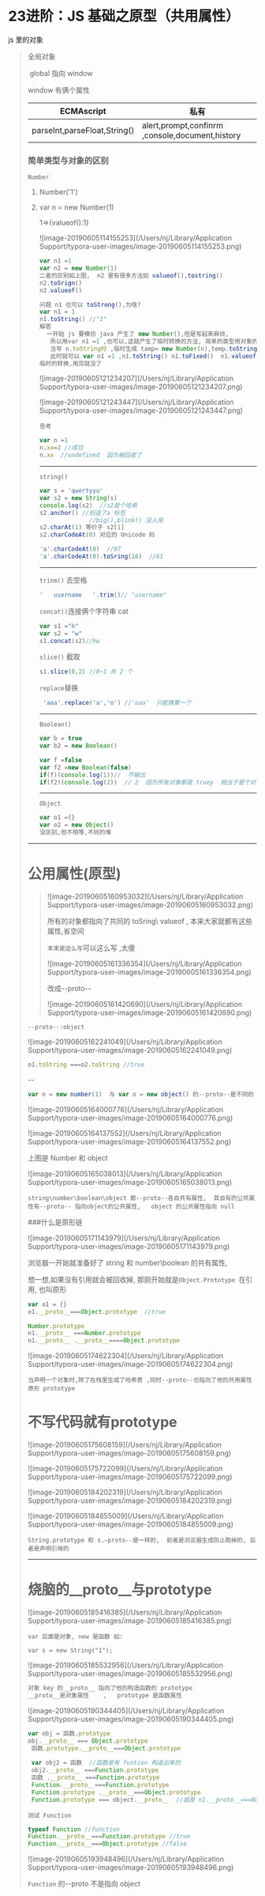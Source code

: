 # 23进阶：JS 基础之原型（共用属性）

js 里的对象  

> 全局对象
>
> ​	global 指向 window
>
>    window 有俩个属性
>
> | ECMAscript                   | 私有                                            |
> | ---------------------------- | ----------------------------------------------- |
> | parseInt,parseFloat,String() | alert,prompt,confinrm ,console,document,history |
>
> ### 简单类型与对象的区别
>
> `Number`
>
> 1. Number('1')
>
> 2. var n = new Number(1)
>
>      1=>{valueof():1}
>
>    ![image-20190605114155253](/Users/nj/Library/Application Support/typora-user-images/image-20190605114155253.png) 
>
>    ```js
>    var n1 =1
>    var n2 = new Number(1)
>    二者的区别如上图,  n2 里有很多方法如 valueof(),tostring()
>    n2.toSrign()
>    n2.valueof()
>    
>    ```
>
>    ```js
>    问题 n1 也可以 toStrong(),为啥?
>    var n1 = 1
>    n1.toString() //"1"
>    解答 
>      一开始 js 要模仿 java 产生了 new Number(),但是写起来麻烦,
>       所以用var n1 =1 ,也可以,这就产生了临时转换的方法, 简单的类型用对象的方法.
>       当写 n.toString时 ,临时生成 tamp= new Number(n),temp.toString()的值返回给 n.toSring()
>       此时就可以 var n1 =1 ,n1.toString() n1.toFixed()  n1.valueof()
>    临时的转换,用完就没了
>    ```
>
>    ![image-20190605121234207](/Users/nj/Library/Application Support/typora-user-images/image-20190605121234207.png)
>
>    ![image-20190605121243447](/Users/nj/Library/Application Support/typora-user-images/image-20190605121243447.png)
>
>    `思考`
>
>    ```js
>    var n =1
>    n.xx=2 //成功
>    n.xx  //undefined  因为被回收了
>    ```
>
>    -------
>
>    `string()`
>
>    ```js
>    var s = 'qwertyyu'
>    var s2 = new String(s)
>    console.log(s2)  //s2是个哈希
>    s2.anchor() //创造了a 标签
>                  //big(),blink() 没人用
>    s2.charAt(1) 等价于 s2[1]
>    s2.charCodeAt(0) 对应的 Unicode 码
>    
>    'a'.charCodeAt(0)  //97
>    'a'.charCodeAt(0).toSring(16)  //61
>    
>    ```
>
>    -----
>
>    `trinm()`  去空格
>
>    ```js
>    '   username   '.trim()// "username"
>    ```
>
>    `concat()`连接俩个字符串   cat
>
>    ```js
>    var s1 ="h"
>    var s2 = "w"
>    s1.concat(s2)//hw
>    ```
>
>    `slice()` 截取
>
>    ```js
>    s1.slice(0,2) //0~1 共 2 个
>    ```
>
>    `replace`替换
>
>    ```js
>     'aaa'.replace('a','o') //'oaa'  只能换第一个
>    ```
>
>    
>
>    ------
>
>    `Boolean()`
>
>    ```js
>    var b = true
>    var b2 = new Boolean()
>    ```
>
>    ```js
>    var f =false
>    var f2 =new Boolean(false)
>    if(f)(console.log(1))//  不输出
>    if(f2)(console.log(2))  // 2  因为所有对象都是 truey  相当于是个对象
>    ```
>
>    ----
>
>    `Object`
>
>    ```js
>    var o1 ={}
>    var o2 = new Object()
>    没区别,但不相等,不同的堆
>    ```
>
> ------
>
> # 公用属性(原型)
>
> > ![image-20190605160953032](/Users/nj/Library/Application Support/typora-user-images/image-20190605160953032.png)
> >
> > 所有的对象都指向了共同的 toSring\ valueof  ,  本来大家就都有这些属性,省空间
> >
> > 
> >
> > `本来是这么写`可以这么写 ,太傻
> >
> > ![image-20190605161336354](/Users/nj/Library/Application Support/typora-user-images/image-20190605161336354.png)
> >
> > 改成--proto--
> >
> > ![image-20190605161420690](/Users/nj/Library/Application Support/typora-user-images/image-20190605161420690.png)
> >
> >   
>
> ```
> --proto--:object 
> ```
>
> ![image-20190605162241049](/Users/nj/Library/Application Support/typora-user-images/image-20190605162241049.png)
>
> ```js
> o1.toString ===o2.toString //true
> ```
>
> --
>
> ```js
> var n = new number(1)  与 var o = new object() 的--proto--是不同的
> ```
>
> ![image-20190605164000776](/Users/nj/Library/Application Support/typora-user-images/image-20190605164000776.png)
>
> ![image-20190605164137552](/Users/nj/Library/Application Support/typora-user-images/image-20190605164137552.png)
>
> 上图是 Number 和 object
>
> ![image-20190605165038013](/Users/nj/Library/Application Support/typora-user-images/image-20190605165038013.png)
>
> `string\number\boolean\object 都--proto--各自共有属性,  其自有的公共属性有--proto-- 指向object的公共属性,   object 的公共属性指向 null`
>
> ###什么是原形链
>
> ![image-20190605171143979](/Users/nj/Library/Application Support/typora-user-images/image-20190605171143979.png)
>
> 浏览器一开始就准备好了 string 和 number\boolean 的共有属性,   
>
> 想一想,如果没有引用就会被回收掉,  那刚开始就是`Object.Prototype `在引用,    也叫原形
>
> ```js
> var o1 = {}
> o1.__proto__===Object.prototype  //true
> ```
>
> ```js
> Number.prototype 
> n1.__proto__ ===Number.prototype 
> n1.__proto__ .__proto__====Object.prototype
> ```
>
> 
>
> ![image-20190605174622304](/Users/nj/Library/Application Support/typora-user-images/image-20190605174622304.png)
>
> `当声明一个对象时,除了在栈里生成了哈希表 ,同时--proto--也指向了他的共用属性 原形 prototype`
>
> # 不写代码就有prototype
>
> ![image-20190605175608159](/Users/nj/Library/Application Support/typora-user-images/image-20190605175608159.png)
>
> ![image-20190605175722099](/Users/nj/Library/Application Support/typora-user-images/image-20190605175722099.png)
>
> ![image-20190605184202319](/Users/nj/Library/Application Support/typora-user-images/image-20190605184202319.png)
>
> ![image-20190605184855009](/Users/nj/Library/Application Support/typora-user-images/image-20190605184855009.png)
>
> `String.prototype 和 s.—proto--是一样的,  前者是浏览器生成防止跑掉的, 后者是声明引用的`
>
> ----
>
> # 烧脑的__proto__与prototype
>
> ![image-20190605185416385](/Users/nj/Library/Application Support/typora-user-images/image-20190605185416385.png)
>
> `var 后面是对象, new 是函数 如:`
>
> ```
> var s = new String("1");
> ```
>
> ![image-20190605185532956](/Users/nj/Library/Application Support/typora-user-images/image-20190605185532956.png)
>
> ```js
> 对象 key 的__proto__ 指向了他的构造函数的 prototype
> __proto__是对象属性    ,   prototype 是函数属性
> ```
>
> ![image-20190605190344405](/Users/nj/Library/Application Support/typora-user-images/image-20190605190344405.png)
>
> ```js
> var obj = 函数.prototype
> obj.__proto__ === Object.prototype 
>  函数.prototype.__proto__===Object.prototype 
>  
>  var obj2 = 函数  //函数是有 funtion 构造出来的
>  obj2.__proto__ ===Function.prototype 
>  函数 .__proto__ ===Function.prototype 
>  Function.__proto__===Function.prototype 
>  Function.prototype .__proto__===Object.prototype 
>  Function.prototype === object.__proto__  //就是 n1.__proto__===Number.prototype
> 
> 
> ```
>
> `测试 Function`
>
> ```js
> typeof Function //function
> Function.__proto__===Function.prototype //true
> Function.__proto__===Object.prototype //false
> ```
>
> ![image-20190605193948496](/Users/nj/Library/Application Support/typora-user-images/image-20190605193948496.png)
>
> `Function` 的--proto 不是指向 object



